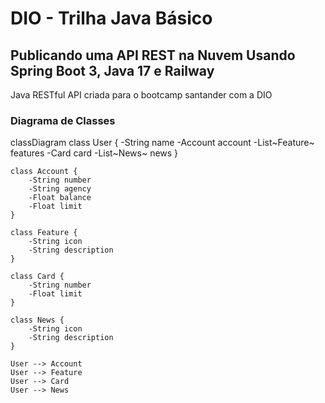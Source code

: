 # DIO - Trilha Java Básico
## Publicando uma API REST na Nuvem Usando Spring Boot 3, Java 17 e Railway
Java RESTful API criada para o bootcamp santander com a DIO

### Diagrama de Classes

classDiagram
    class User {
        -String name
        -Account account
        -List~Feature~ features
        -Card card
        -List~News~ news
    }
    
    class Account {
        -String number
        -String agency
        -Float balance
        -Float limit
    }
    
    class Feature {
        -String icon
        -String description
    }
    
    class Card {
        -String number
        -Float limit
    }
    
    class News {
        -String icon
        -String description
    }
    
    User --> Account
    User --> Feature
    User --> Card
    User --> News
